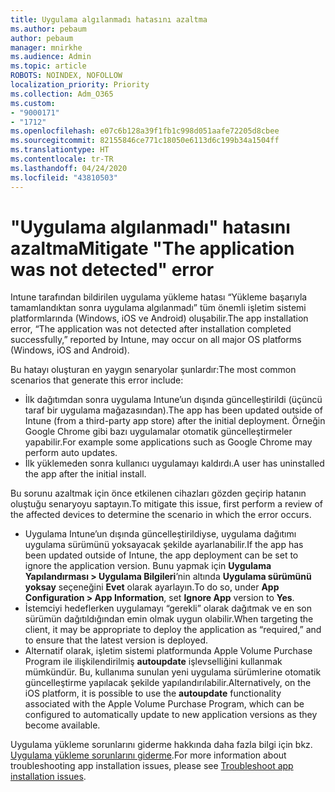 ```yaml
---
title: Uygulama algılanmadı hatasını azaltma
ms.author: pebaum
author: pebaum
manager: mnirkhe
ms.audience: Admin
ms.topic: article
ROBOTS: NOINDEX, NOFOLLOW
localization_priority: Priority
ms.collection: Adm_O365
ms.custom:
- "9000171"
- "1712"
ms.openlocfilehash: e07c6b128a39f1fb1c998d051aafe72205d8cbee
ms.sourcegitcommit: 82155846ce771c18050e6113d6c199b34a1504ff
ms.translationtype: HT
ms.contentlocale: tr-TR
ms.lasthandoff: 04/24/2020
ms.locfileid: "43810503"
---
```

# <a name="mitigate-the-application-was-not-detected-error"></a><span data-ttu-id="769f2-102">"Uygulama algılanmadı" hatasını azaltma</span><span class="sxs-lookup"><span data-stu-id="769f2-102">Mitigate "The application was not detected" error</span></span>

<span data-ttu-id="769f2-103">Intune tarafından bildirilen uygulama yükleme hatası “Yükleme başarıyla tamamlandıktan sonra uygulama algılanmadı” tüm önemli işletim sistemi platformlarında (Windows, iOS ve Android) oluşabilir.</span><span class="sxs-lookup"><span data-stu-id="769f2-103">The app installation error, “The application was not detected after installation completed successfully,” reported by Intune, may occur on all major OS platforms (Windows, iOS and Android).</span></span>

<span data-ttu-id="769f2-104">Bu hatayı oluşturan en yaygın senaryolar şunlardır:</span><span class="sxs-lookup"><span data-stu-id="769f2-104">The most common scenarios that generate this error include:</span></span>

- <span data-ttu-id="769f2-105">İlk dağıtımdan sonra uygulama Intune’un dışında güncelleştirildi (üçüncü taraf bir uygulama mağazasından).</span><span class="sxs-lookup"><span data-stu-id="769f2-105">The app has been updated outside of Intune (from a third-party app store) after the initial deployment.</span></span> <span data-ttu-id="769f2-106">Örneğin Google Chrome gibi bazı uygulamalar otomatik güncelleştirmeler yapabilir.</span><span class="sxs-lookup"><span data-stu-id="769f2-106">For example some applications such as Google Chrome may perform auto updates.</span></span>
- <span data-ttu-id="769f2-107">İlk yüklemeden sonra kullanıcı uygulamayı kaldırdı.</span><span class="sxs-lookup"><span data-stu-id="769f2-107">A user has uninstalled the app after the initial install.</span></span>

<span data-ttu-id="769f2-108">Bu sorunu azaltmak için önce etkilenen cihazları gözden geçirip hatanın oluştuğu senaryoyu saptayın.</span><span class="sxs-lookup"><span data-stu-id="769f2-108">To mitigate this issue, first perform a review of the affected devices to determine the scenario in which the error occurs.</span></span>

- <span data-ttu-id="769f2-109">Uygulama Intune’un dışında güncelleştirildiyse, uygulama dağıtımı uygulama sürümünü yoksayacak şekilde ayarlanabilir.</span><span class="sxs-lookup"><span data-stu-id="769f2-109">If the app has been updated outside of Intune, the app deployment can be set to ignore the application version.</span></span> <span data-ttu-id="769f2-110">Bunu yapmak için **Uygulama Yapılandırması > Uygulama Bilgileri**’nin altında **Uygulama sürümünü yoksay** seçeneğini **Evet** olarak ayarlayın.</span><span class="sxs-lookup"><span data-stu-id="769f2-110">To do so, under **App Configuration > App Information**, set **Ignore App** version to **Yes**.</span></span>
- <span data-ttu-id="769f2-111">İstemciyi hedeflerken uygulamayı “gerekli” olarak dağıtmak ve en son sürümün dağıtıldığından emin olmak uygun olabilir.</span><span class="sxs-lookup"><span data-stu-id="769f2-111">When targeting the client, it may be appropriate to deploy the application as “required,” and to ensure that the latest version is deployed.</span></span>
- <span data-ttu-id="769f2-112">Alternatif olarak, işletim sistemi platformunda Apple Volume Purchase Program ile ilişkilendirilmiş **autoupdate** işlevselliğini kullanmak mümkündür. Bu, kullanıma sunulan yeni uygulama sürümlerine otomatik güncelleştirme yapılacak şekilde yapılandırılabilir.</span><span class="sxs-lookup"><span data-stu-id="769f2-112">Alternatively, on the iOS platform, it is possible to use the **autoupdate** functionality associated with the Apple Volume Purchase Program, which can be configured to automatically update to new application versions as they become available.</span></span>

<span data-ttu-id="769f2-113">Uygulama yükleme sorunlarını giderme hakkında daha fazla bilgi için bkz. [Uygulama yükleme sorunlarını giderme](https://docs.microsoft.com/intune/troubleshoot-app-install).</span><span class="sxs-lookup"><span data-stu-id="769f2-113">For more information about troubleshooting app installation issues, please see [Troubleshoot app installation issues](https://docs.microsoft.com/intune/troubleshoot-app-install).</span></span>
